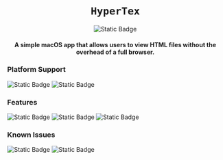 <div align="center">


# `HyperTex`
![Static Badge](https://img.shields.io/badge/v1.0.0--b.2-BETA-blue)
#### A simple macOS app that allows users to view HTML files without the overhead of a full browser.
</div>

### Platform Support

![Static Badge](https://img.shields.io/badge/macOS-IN_BETA-blue)
![Static Badge](https://img.shields.io/badge/Windows-NOT_STARTED-critical)

### Features
![Static Badge](https://img.shields.io/badge/HTML_&_CSS_Files-IN_BETA-blue)
![Static Badge](https://img.shields.io/badge/Markdown_Files-IN_BETA-blue)
![Static Badge](https://img.shields.io/badge/Compiled_HTML_Help_(.chm)-NOT_STARTED-critical)

### Known Issues

![Static Badge](https://img.shields.io/badge/New_files_don't_automatically_reload_when_opened_after_using_reload-MINOR-yellow)
![Static Badge](https://img.shields.io/badge/Manual_path_entry_does_not_work-MINOR-yellow)
